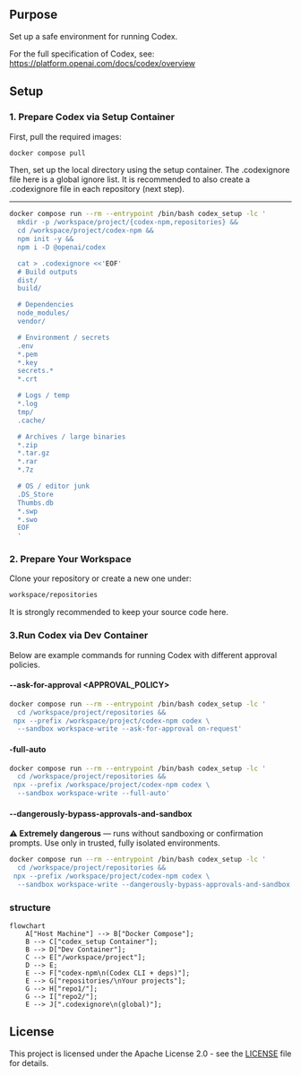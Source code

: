 ## Purpose

Set up a safe environment for running Codex.

For the full specification of Codex, see:  
https://platform.openai.com/docs/codex/overview

## Setup

### 1. Prepare Codex via Setup Container

First, pull the required images:

```bash
docker compose pull
```

Then, set up the local directory using the setup container.
The .codexignore file here is a global ignore list.
It is recommended to also create a .codexignore file in each repository (next step).

***

```bash
docker compose run --rm --entrypoint /bin/bash codex_setup -lc '
  mkdir -p /workspace/project/{codex-npm,repositories} &&
  cd /workspace/project/codex-npm &&
  npm init -y &&
  npm i -D @openai/codex

  cat > .codexignore <<'EOF'
  # Build outputs
  dist/
  build/

  # Dependencies
  node_modules/
  vendor/

  # Environment / secrets
  .env
  *.pem
  *.key
  secrets.*
  *.crt

  # Logs / temp
  *.log
  tmp/
  .cache/

  # Archives / large binaries
  *.zip
  *.tar.gz
  *.rar
  *.7z

  # OS / editor junk
  .DS_Store
  Thumbs.db
  *.swp
  *.swo
  EOF
  '
```

### 2. Prepare Your Workspace

Clone your repository or create a new one under:

```bash
workspace/repositories
```

It is strongly recommended to keep your source code here.

### 3.Run Codex via Dev Container

Below are example commands for running Codex with different approval policies.

#### --ask-for-approval <APPROVAL_POLICY> 

```bash
docker compose run --rm --entrypoint /bin/bash codex_setup -lc '
  cd /workspace/project/repositories &&
 npx --prefix /workspace/project/codex-npm codex \
  --sandbox workspace-write --ask-for-approval on-request'
```

#### -full-auto

```bash
docker compose run --rm --entrypoint /bin/bash codex_setup -lc '
  cd /workspace/project/repositories &&
 npx --prefix /workspace/project/codex-npm codex \
  --sandbox workspace-write --full-auto'
```

#### --dangerously-bypass-approvals-and-sandbox

**⚠ Extremely dangerous** — runs without sandboxing or confirmation prompts.
Use only in trusted, fully isolated environments.

```bash
docker compose run --rm --entrypoint /bin/bash codex_setup -lc '
  cd /workspace/project/repositories &&
 npx --prefix /workspace/project/codex-npm codex \
  --sandbox workspace-write --dangerously-bypass-approvals-and-sandbox'
```

### structure

```mermaid
flowchart
    A["Host Machine"] --> B["Docker Compose"];
    B --> C["codex_setup Container"];
    B --> D["Dev Container"];
    C --> E["/workspace/project"];
    D --> E;
    E --> F["codex-npm\n(Codex CLI + deps)"];
    E --> G["repositories/\nYour projects"];
    G --> H["repo1/"];
    G --> I["repo2/"];
    E --> J[".codexignore\n(global)"];
```

## License

This project is licensed under the Apache License 2.0 - see the [LICENSE](licence) file for details.

